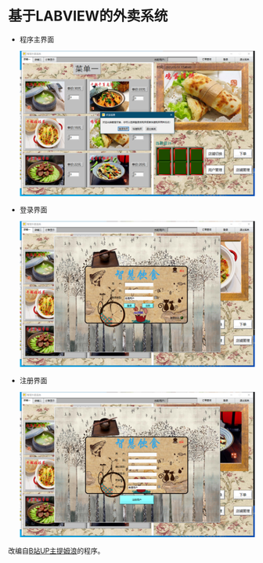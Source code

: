 # 基于LABVIEW的外卖系统

- 程序主界面

  ![](img/主界面.png)

- 登录界面

  ![](img/登录界面.png)

- 注册界面

  ![](img/注册界面.png)

改编自[B站UP主提姆浪](https://www.bilibili.com/video/BV1e4411W7Zg?t=30)的程序。

